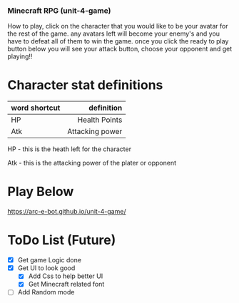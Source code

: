 ### Minecraft RPG (unit-4-game)

 How to play, click on the character that you would like to be your avatar for the rest of the game. any avatars left will become your enemy's and you have to defeat all of them to win the game. once you click the ready to play button below you will see your attack button, choose your opponent and get playing!!
 
# Character stat definitions
|word shortcut| definition |
| --------- | -----:|
| HP  | Health Points |
| Atk|  Attacking power |

HP - this is the heath left for the character

Atk - this is the attacking power of the plater or opponent 
 
# Play Below
https://arc-e-bot.github.io/unit-4-game/

# ToDo List (Future)
- [x] Get game Logic done
- [x] Get UI to look good
	- [x] Add Css to help better UI
	- [x] Get Minecraft related font
- [ ] Add Random mode
